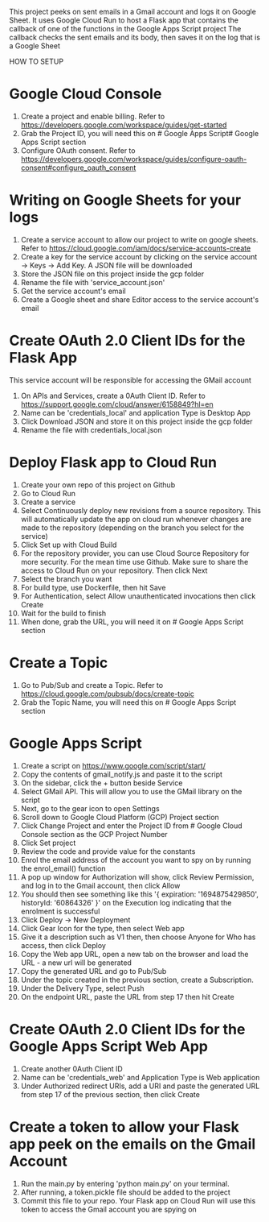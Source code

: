 This project peeks on sent emails in a Gmail account and logs it on Google Sheet.
It uses Google Cloud Run to host a Flask app that contains the callback of one of the functions in the Google Apps Script project
The callback checks the sent emails and its body, then saves it on the log that is a Google Sheet

HOW TO SETUP
# Google Cloud Console
1. Create a project and enable billing. Refer to https://developers.google.com/workspace/guides/get-started
2. Grab the Project ID, you will need this on # Google Apps Script# Google Apps Script section
3. Configure OAuth consent. Refer to https://developers.google.com/workspace/guides/configure-oauth-consent#configure_oauth_consent

# Writing on Google Sheets for your logs
1. Create a service account to allow our project to write on google sheets. Refer to https://cloud.google.com/iam/docs/service-accounts-create
2. Create a key for the service account by clicking on the service account -> Keys -> Add Key. A JSON file will be downloaded
3. Store the JSON file on this project inside the gcp folder
4. Rename the file with 'service_account.json'
5. Get the service account's email
6. Create a Google sheet and share Editor access to the service account's email

# Create OAuth 2.0 Client IDs for the Flask App
This service account will  be responsible for accessing the GMail account
1. On APIs and Services, create a 0Auth Client ID. Refer to https://support.google.com/cloud/answer/6158849?hl=en
2. Name can be 'credentials_local' and application Type is Desktop App
3. Click Download JSON and store it on this project inside the gcp folder
5. Rename the file with credentials_local.json

# Deploy Flask app to Cloud Run
1. Create your own repo of this project on Github
2. Go to Cloud Run
3. Create a service
4. Select Continuously deploy new revisions from a source repository. This will automatically update the app on cloud run whenever changes are made to the repository (depending on the branch you select for the service)
5. Click Set up with Cloud Build
6. For the repository provider, you can use Cloud Source Repository for more security. For the mean time use Github. Make sure to share the access to Cloud Run on your repository. Then click Next
7. Select the branch you want
8. For build type, use Dockerfile, then hit Save
9. For Authentication, select Allow unauthenticated invocations then click Create
10. Wait for the build to finish
11. When done, grab the URL, you will need it on # Google Apps Script section

# Create a Topic
1. Go to Pub/Sub and create a Topic. Refer to https://cloud.google.com/pubsub/docs/create-topic
2. Grab the Topic Name, you will need this on # Google Apps Script section

# Google Apps Script
1. Create a script on https://www.google.com/script/start/
2. Copy the contents of gmail_notify.js and paste it to the script
3. On the sidebar, click the + button beside Service
4. Select GMail API. This will allow you to use the GMail library on the script
5. Next, go to the gear icon to open Settings
6. Scroll down to Google Cloud Platform (GCP) Project section
7. Click Change Project and enter the Project ID from # Google Cloud Console section as the GCP Project Number
8. Click Set project
9. Review the code and provide value for the constants
10. Enrol the email address of the account you want to spy on by running the enrol_email() function
11. A pop up window for Authorization will show, click Review Permission, and log in to the Gmail account, then click Allow
12. You should then see something like this '{ expiration: '1694875429850', historyId: '60864326' }' on the Execution log indicating that the enrolment is successful
13. Click Deploy -> New Deployment
14. Click Gear Icon for the type, then select Web app
15. Give it a description such as V1 then, then choose Anyone for Who has access, then click Deploy
16. Copy the Web app URL, open a new tab on the browser and load the URL - a new url will be generated
17. Copy the generated URL and go to Pub/Sub
18. Under the topic created in the previous section, create a Subscription. 
19. Under the Delivery Type, select Push
20. On the endpoint URL, paste the URL from step 17 then hit Create

# Create OAuth 2.0 Client IDs for the Google Apps Script Web App
1. Create another 0Auth Client ID
2. Name can be 'credentials_web' and Application Type is Web application
3. Under Authorized redirect URIs, add a URI and paste the generated URL from step 17 of the previous section, then click Create

# Create a token to allow your Flask app peek on the emails on the Gmail Account
1. Run the main.py by entering 'python main.py' on your terminal.
2. After running, a token.pickle file should be added to the project
3. Commit this file to your repo. Your Flask app on Cloud Run will use this token to access the Gmail account you are spying on

